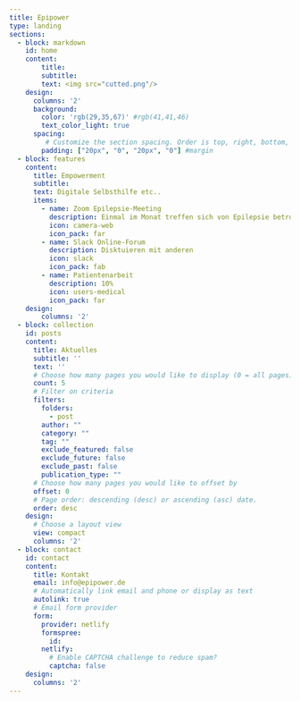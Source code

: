 ```yaml
---
title: Epipower
type: landing
sections:
  - block: markdown
    id: home
    content:
        title:
        subtitle:
        text: <img src="cutted.png"/>
    design:
      columns: '2'
      background:
        color: 'rgb(29,35,67)' #rgb(41,41,46)
        text_color_light: true
      spacing:
         # Customize the section spacing. Order is top, right, bottom, left.
        padding: ["20px", "0", "20px", "0"] #margin
  - block: features
    content:
      title: Empowerment
      subtitle:
      text: Digitale Selbsthilfe etc..
      items:
        - name: Zoom Epilepsie-Meeting
          description: Einmal im Monat treffen sich von Epilepsie betroffene  Menschen zum Zoom-Meeting um sich auzutauschen. Du möchtest über deine Erfahrungen mit der Krankheit sprechen oder einfach mal zuhören was andere über sich zu berichten haben? Mach mit Link
          icon: camera-web
          icon_pack: far
        - name: Slack Online-Forum
          description: Disktuieren mit anderen 
          icon: slack
          icon_pack: fab
        - name: Patientenarbeit
          description: 10%
          icon: users-medical
          icon_pack: far
    design:
        columns: '2'
  - block: collection
    id: posts
    content:
      title: Aktuelles
      subtitle: ''
      text: ''
      # Choose how many pages you would like to display (0 = all pages)
      count: 5
      # Filter on criteria
      filters:
        folders:
          - post
        author: ""
        category: ""
        tag: ""
        exclude_featured: false
        exclude_future: false
        exclude_past: false
        publication_type: ""
      # Choose how many pages you would like to offset by
      offset: 0
      # Page order: descending (desc) or ascending (asc) date.
      order: desc
    design:
      # Choose a layout view
      view: compact
      columns: '2'
  - block: contact
    id: contact
    content:
      title: Kontakt
      email: info@epipower.de
      # Automatically link email and phone or display as text
      autolink: true
      # Email form provider
      form:
        provider: netlify
        formspree:
          id:
        netlify:
          # Enable CAPTCHA challenge to reduce spam?
          captcha: false
    design:
      columns: '2'
---
```

